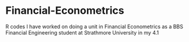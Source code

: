 # Financial-Econometrics
R codes I  have worked on doing a unit in Financial Econometrics as a BBS Financial Engineering student at Strathmore University in my 4.1
